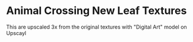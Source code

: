 # Animal Crossing New Leaf Textures

This are upscaled 3x from the original textures with "Digital Art" model on Upscayl
